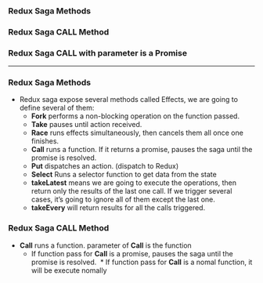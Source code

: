 ### Redux Saga Methods
### Redux Saga CALL Method
### Redux Saga CALL with parameter is a Promise

------------------------------------------

### Redux Saga Methods

* Redux saga expose several methods called Effects, we are going to define several of them:
  * **Fork** performs a non-blocking operation on the function passed.
  * **Take** pauses until action received.
  * **Race** runs effects simultaneously, then cancels them all once one finishes.
  * **Call** runs a function. If it returns a promise, pauses the saga until the promise is resolved.
  * **Put** dispatches an action. (dispatch to Redux)
  * **Select** Runs a selector function to get data from the state
  * **takeLatest** means we are going to execute the operations, then return only the results of the last one call. If we trigger several cases, it’s going to ignore all of them except the last one.
  * **takeEvery** will return results for all the calls triggered.

### Redux Saga CALL Method

* **Call** runs a function. parameter of **Call** is the function
  * If function pass for **Call** is a promise, pauses the saga until the promise is resolved.
  * If function pass for **Call** is a nomal function, it will be execute nomally
